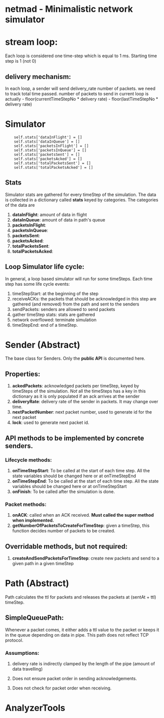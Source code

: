 # netmad - Minimalistic network simulator


# stream loop:
Each loop is considered one time-step which is equal to 1 ms. Starting time step is 1 (not 0)

## delivery mechanism:
In each loop, a sender will send delivery_rate number of packets. we need to track total time passed. number of packets to send in current loop is actually - 
   floor(currentTimeStepNo * delivery rate)  - floor(lastTimeStepNo * delivery rate)


# Simulator

        self.stats['dataInFlight'] = []
        self.stats['dataInQueue'] = []
        self.stats['packetsInFlight'] = []
        self.stats['packetsInQueue'] = []
        self.stats['packetsSent'] = []
        self.stats['packetsAcked'] = []
        self.stats['totalPacketsSent'] = []
        self.stats['totalPacketsAcked'] = []
## Stats
Simulator stats are gathered for every timeStep of the simulation. The data is collected in a dictionary called **stats** keyed by categories. The categories of the data are

1. **dataInFlight**: amount of data in flight 
2. **dataInQueue**: amount of data in path's queue
3. **packetsInFlight**: 
4. **packetsInQueue**:
5. **packetsSent**:
6. **packetsAcked**:
7. **totalPacketsSent**:
8. **totalPacketsAcked**:

## Loop Simulator life cycle:

In general, a loop based simulator will run for some timeSteps. Each time step has some life cycle events:

1. timeStepStart: at the beginning of the step
2. receiveACKs: the packets that should be acknowledged in this step are gathered (and removed) from the path and sent to the senders
3. sendPackets: senders are allowed to send packets
4. gather timeStep stats: stats are gathered 
5. network overflowed: terminate simulation
6. timeStepEnd: end of a timeStep. 


# Sender (Abstract)
The base class for Senders. Only the **public API** is documented here.

## Properties:
1. **ackedPackets**: acknowledged packets per timeStep, keyed by timeSteps of the simulation. *Not* all the timeSteps has a key in this dictionary as it is only populated if an ack arrives at the sender
2. **deliveryRate**: delivery rate of the sender in packets. It may change over time.
3. **nextPacketNumber**: next packet number, used to generate id for the next packet
4. **lock**: used to generate next packet id. 

## API methods to be implemented by concrete senders.

### Lifecycle methods:
1. **onTimeStepStart**: To be called at the start of each time step. All the state variables should be changed here or at onTimeStepEnd
2. **onTimeStepEnd**: To be called at the start of each time step. All the state variables should be changed here or at onTimeStepStart
3. **onFinish**: To be called after the simulation is done.

### Packet methods:
1. **onACK**: called when an ACK received. **Must called the super method when implemented.**
2. **getNumberOfPacketsToCreateForTimeStep**: given a timeStep, this function decides number of packets to be created.


## Overridable methods, but not required:
1. **createAndSendPacketsForTimeStep**: create new packets and send to a given path in a given timeStep


# Path (Abstract)

Path calculates the ttl for packets and releases the packets at (sentAt + ttl) timeStep.

## SimpleQueuePath:

Whenever a packet comes, it either adds a ttl value to the packet or keeps it in the queue depending on data in pipe. This path does not reflect TCP protocol.

### Assumptions:
1. delivery rate is indirectly clamped by the length of the pipe (amount of data travelling)

1. Does not ensure packet order in sending acknowledgements. 
2. Does not check for packet order when receiving. 

# AnalyzerTools

## 
